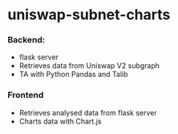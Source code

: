 # uniswap-subnet-charts
### Backend: 
* flask server 
* Retrieves data from Uniswap V2 subgraph 
* TA with Python Pandas and Talib 

### Frontend 
* Retrieves analysed data from flask server 
* Charts data with Chart.js

